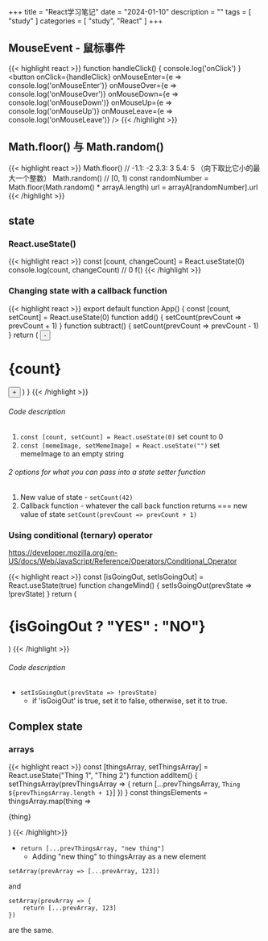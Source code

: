 +++
title = "React学习笔记"
date = "2024-01-10"
description = ""
tags = [
    "study"
]
categories = [
    "study",
    "React"
]
+++

## MouseEvent - 鼠标事件

{{< highlight react >}}
function handleClick() {
    console.log('onClick')
}
<button
  onClick={handleClick}
  onMouseEnter={e => console.log('onMouseEnter')}
  onMouseOver={e => console.log('onMouseOver')}
  onMouseDown={e => console.log('onMouseDown')}
  onMouseUp={e => console.log('onMouseUp')}
  onMouseLeave={e => console.log('onMouseLeave')}
/>
{{< /highlight >}}

## Math.floor() 与 Math.random()

{{< highlight react >}}
Math.floor()
// -1.1: -2  3.3: 3  5.4: 5 （向下取比它小的最大一个整数）
Math.random()
// [0, 1)
const randomNumber = Math.floor(Math.random() * arrayA.length)
url = arrayA[randomNumber].url
{{< /highlight >}}

## state

### React.useState()

{{< highlight react >}}
const [count, changeCount] = React.useState(0)
console.log(count, changeCount)
// 0 f()
{{< /highlight >}}

### Changing state with a callback function

{{< highlight react >}}
export default function App() {
    const [count, setCount] = React.useState(0)
    function add() {
        setCount(prevCount => prevCount + 1)
    }
    function subtract() {
        setCount(prevCount => prevCount - 1)
    }
    return (
        <button onClick={subtract}>-</button>
            <div><h1>{count}</h1></div>
        <button onClick={add}>+</button>
    )
}
{{< /highlight >}}

###### Code description

1. `const [count, setCount] = React.useState(0)`
   set count to 0
2. `const [memeImage, setMemeImage] = React.useState("")`
   set memeImage to an empty string


###### 2 options for what you can pass into a state setter function

1. New value of state - `setCount(42)`
2. Callback function - whatever the call back function returns === new value of state
   `setCount(prevCount => prevCount + 1)`


### Using conditional (ternary) operator

https://developer.mozilla.org/en-US/docs/Web/JavaScript/Reference/Operators/Conditional_Operator

{{< highlight react >}}
const [isGoingOut, setIsGoingOut] = React.useState(true)
function changeMind() {
    setIsGoingOut(prevState => !prevState)
}
return (
    <div onClick={changeMind}>
        <h1>{isGoingOut ? "YES" : "NO"}</h1>
    </div>
)
{{< /highlight >}}

###### Code description

- `setIsGoingOut(prevState => !prevState)`
  - if 'isGoigOut' is true, set it to false, otherwise, set it to true.


## Complex state
### arrays
{{< highlight react >}}
const [thingsArray, setThingsArray] = React.useState("Thing 1", "Thing 2")
function addItem() {
    setThingsArray(prevThingsArray => {
        return [...prevThingsArray, `Thing ${prevThingsArray.length + 1}`]
    })
}
const thingsElements = thingsArray.map(thing => <p key={thing}>{thing}</p>)
{{< /highlight>}}

- `return [...prevThingsArray, "new thing"]`
  - Adding "new thing" to thingsArray as a new element


`setArray(prevArray => [...prevArray, 123])`

and
```
setArray(prevArray => {
    return [...prevArray, 123]
})
```
are the same.

